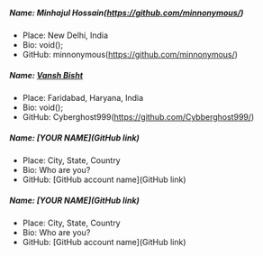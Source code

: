 ##### Name: Minhajul Hossain(https://github.com/minnonymous/)
- Place: New Delhi, India
- Bio: void();
- GitHub: minnonymous(https://github.com/minnonymous/)

##### Name: [Vansh Bisht](https://github.com/Cybberghost999/)
- Place: Faridabad, Haryana, India
- Bio: void();
- GitHub: Cyberghost999(https://github.com/Cybberghost999/)

##### Name: [YOUR NAME](GitHub link)
- Place: City, State, Country
- Bio: Who are you?
- GitHub: [GitHub account name](GitHub link)

##### Name: [YOUR NAME](GitHub link)
- Place: City, State, Country
- Bio: Who are you?
- GitHub: [GitHub account name](GitHub link)
